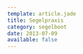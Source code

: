 ```yaml
---
template: article.jade
title: Segelpraxis
category: segelboot
date: 2013-07-09
available: false
---
```

